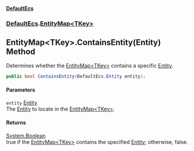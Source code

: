 #### [DefaultEcs](DefaultEcs.md 'DefaultEcs')
### [DefaultEcs](DefaultEcs.md#DefaultEcs 'DefaultEcs').[EntityMap&lt;TKey&gt;](EntityMap_TKey_.md 'DefaultEcs.EntityMap&lt;TKey&gt;')
## EntityMap&lt;TKey&gt;.ContainsEntity(Entity) Method
Determines whether the [EntityMap&lt;TKey&gt;](EntityMap_TKey_.md 'DefaultEcs.EntityMap&lt;TKey&gt;') contains a specific [Entity](Entity.md 'DefaultEcs.Entity').  
```csharp
public bool ContainsEntity(DefaultEcs.Entity entity);
```
#### Parameters
<a name='DefaultEcs_EntityMap_TKey__ContainsEntity(DefaultEcs_Entity)_entity'></a>
`entity` [Entity](Entity.md 'DefaultEcs.Entity')  
The [Entity](Entity.md 'DefaultEcs.Entity') to locate in the [EntityMap&lt;TKey&gt;](EntityMap_TKey_.md 'DefaultEcs.EntityMap&lt;TKey&gt;').
  
#### Returns
[System.Boolean](https://docs.microsoft.com/en-us/dotnet/api/System.Boolean 'System.Boolean')  
true if the [EntityMap&lt;TKey&gt;](EntityMap_TKey_.md 'DefaultEcs.EntityMap&lt;TKey&gt;') contains the specified [Entity](Entity.md 'DefaultEcs.Entity'); otherwise, false.

